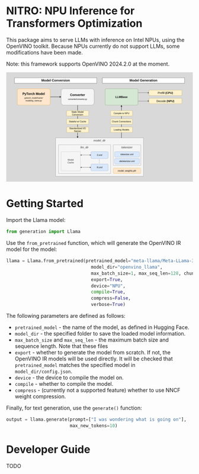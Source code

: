 # NITRO: NPU Inference for Transformers Optimization
This package aims to serve LLMs with inference on Intel NPUs, using the
OpenVINO toolkit. Because NPUs currently do not support LLMs, some modifications
have been made.

Note: this framework supports OpenVINO 2024.2.0 at the moment.

![NITRO Workflow](assets/readme-diagram.png)

# Getting Started

Import the Llama model:
```python
from generation import Llama
```
Use the `from_pretrained` function, which will generate the OpenVINO IR model for the model:
```python
llama = Llama.from_pretrained(pretrained_model="meta-llama/Meta-LLama-3-8B",
                                model_dir="openvino_llama",
                                max_batch_size=1, max_seq_len=128, chunk_size=16,
                                export=True,
                                device="NPU",
                                compile=True,
                                compress=False,
                                verbose=True)
```
The following parameters are defined as follows:
* `pretrained_model` - the name of the model, as defined in Hugging Face.
* `model_dir` - the specified folder to save the loaded model information.
* `max_batch_size` and `max_seq_len` - the maximum batch size and sequence length. Note that these files
* `export` - whether to generate the model from scratch. If not, the OpenVINO IR models will be used directly. It will be checked that `pretrained_model` matches the specified model in `model_dir/config.json`.
* `device` - the device to compile the model on.
* `compile` - whether to compile the model.
* `compress` - (currently not a supported feature) whether to use NNCF weight compression.

Finally, for text generation, use the `generate()` function:
```python
output = llama.generate(prompt=["I was wondering what is going on"],
                        max_new_tokens=10)
```

# Developer Guide

TODO

